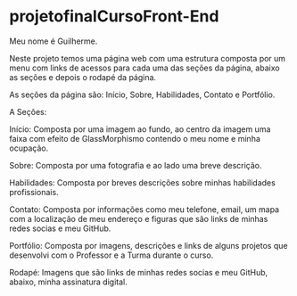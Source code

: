 # projetofinalCursoFront-End

 Meu nome é Guilherme.

 Neste projeto temos uma página web com uma estrutura composta por um menu com links de acessos para cada uma das seções da página, abaixo as seções e depois o rodapé da página. 

 As seções da página são: Início, Sobre, Habilidades, Contato e Portfólio.

 A Seções:

 Início: Composta por uma imagem ao fundo, ao centro da imagem uma faixa com efeito de GlassMorphismo contendo o meu nome e minha ocupação.

 Sobre: Composta por uma fotografia e ao lado uma breve descrição.

 Habilidades: Composta por breves descrições sobre minhas habilidades profissionais.

 Contato: Composta por informações como meu telefone, email, um mapa com a localização de meu endereço e figuras que são links de minhas redes socias e meu GitHub.

 Portfólio: Composta por imagens, descrições e links de alguns projetos que desenvolvi com o Professor e a Turma durante o curso.

 Rodapé: Imagens que são links de minhas redes socias e meu GitHub, abaixo, minha assinatura digital.
